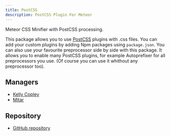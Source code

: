 ```yaml
---
title: PostCSS
description: PostCSS Plugin For Meteor
---
```


Meteor CSS Minifier with PostCSS processing.

This package allows you to use [PostCSS](https://github.com/postcss/postcss) plugins with .css files. You can add your custom plugins by adding Npm packages using `package.json`. You can also use your favourite preprocessor side by side with this package. It allows you to enable many PostCSS plugins, for example Autoprefixer for all preprocessors you use. (Of course you can use it whithout any preprocessor too).

## Managers
* [Kelly Copley](https://github.com/sponsors/copleykj/)
* [Mitar](https://github.com/sponsors/mitar)

## Repository
* [GitHub repository](https://github.com/Meteor-Community-Packages/meteor-postcss)
